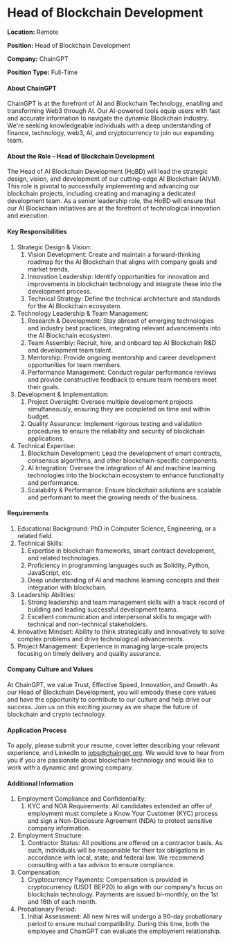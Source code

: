 # Head of Blockchain Development

**Location:** Remote

**Position:** Head of Blockchain Development

**Company:** ChainGPT

**Position Type:** Full-Time

#### About ChainGPT

ChainGPT is at the forefront of AI and Blockchain Technology, enabling and transforming Web3 through AI. Our AI-powered tools equip users with fast and accurate information to navigate the dynamic Blockchain industry. We're seeking knowledgeable individuals with a deep understanding of finance, technology, web3, AI, and cryptocurrency to join our expanding team.

#### About the Role – Head of Blockchain Development&#x20;

The Head of AI Blockchain Development (HoBD) will lead the strategic design, vision, and development of our cutting-edge AI Blockchain (AIVM). This role is pivotal to successfully implementing and advancing our blockchain projects, including creating and managing a dedicated development team. As a senior leadership role, the HoBD will ensure that our AI Blockchain initiatives are at the forefront of technological innovation and execution.

#### Key Responsibilities

1. Strategic Design & Vision:
   1. Vision Development: Create and maintain a forward-thinking roadmap for the AI Blockchain that aligns with company goals and market trends.
   2. Innovation Leadership: Identify opportunities for innovation and improvements in blockchain technology and integrate these into the development process.
   3. Technical Strategy: Define the technical architecture and standards for the AI Blockchain ecosystem.
2. Technology Leadership & Team Management:
   1. Research & Development: Stay abreast of emerging technologies and industry best practices, integrating relevant advancements into the AI Blockchain ecosystem.
   2. Team Assembly: Recruit, hire, and onboard top AI Blockchain R\&D and development team talent.
   3. Mentorship: Provide ongoing mentorship and career development opportunities for team members.
   4. Performance Management: Conduct regular performance reviews and provide constructive feedback to ensure team members meet their goals.
3. Development & Implementation:
   1. Project Oversight: Oversee multiple development projects simultaneously, ensuring they are completed on time and within budget.
   2. Quality Assurance: Implement rigorous testing and validation procedures to ensure the reliability and security of blockchain applications.
4. Technical Expertise:
   1. Blockchain Development: Lead the development of smart contracts, consensus algorithms, and other blockchain-specific components.
   2. AI Integration: Oversee the integration of AI and machine learning technologies into the blockchain ecosystem to enhance functionality and performance.
   3. Scalability & Performance: Ensure blockchain solutions are scalable and performant to meet the growing needs of the business.

#### Requirements

1. Educational Background: PhD in Computer Science, Engineering, or a related field.
2. Technical Skills:
   1. Expertise in blockchain frameworks, smart contract development, and related technologies.
   2. Proficiency in programming languages such as Solidity, Python, JavaScript, etc.
   3. Deep understanding of AI and machine learning concepts and their integration with blockchain.
3. Leadership Abilities:
   1. Strong leadership and team management skills with a track record of building and leading successful development teams.
   2. Excellent communication and interpersonal skills to engage with technical and non-technical stakeholders.
4. Innovative Mindset: Ability to think strategically and innovatively to solve complex problems and drive technological advancements.
5. Project Management: Experience in managing large-scale projects focusing on timely delivery and quality assurance.

#### Company Culture and Values

At ChainGPT, we value Trust, Effective Speed, Innovation, and Growth. As our Head of Blockchain Development, you will embody these core values and have the opportunity to contribute to our culture and help drive our success. Join us on this exciting journey as we shape the future of blockchain and crypto technology.

#### Application Process

To apply, please submit your resume, cover letter describing your relevant experience, and LinkedIn to [jobs@chaingpt.org](mailto:jobs@chaingpt.org). We would love to hear from you if you are passionate about blockchain technology and would like to work with a dynamic and growing company.

#### Additional Information

1. Employment Compliance and Confidentiality:
   1. KYC and NDA Requirements: All candidates extended an offer of employment must complete a Know Your Customer (KYC) process and sign a Non-Disclosure Agreement (NDA) to protect sensitive company information.
2. Employment Structure:
   1. Contractor Status: All positions are offered on a contractor basis. As such, individuals will be responsible for their tax obligations in accordance with local, state, and federal law. We recommend consulting with a tax advisor to ensure compliance.
3. Compensation:
   1. Cryptocurrency Payments: Compensation is provided in cryptocurrency (USDT BEP20) to align with our company's focus on blockchain technology. Payments are issued bi-monthly, on the 1st and 16th of each month.
4. Probationary Period:
   1. Initial Assessment: All new hires will undergo a 90-day probationary period to ensure mutual compatibility. During this time, both the employee and ChainGPT can evaluate the employment relationship.
